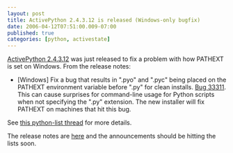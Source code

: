 ```yaml
---
layout: post
title: ActivePython 2.4.3.12 is released (Windows-only bugfix)
date: 2006-04-12T07:51:00.009-07:00
published: true
categories: [python, activestate]
---
```


<p><a href="http://www.activestate.com/Products/ActivePython/">ActivePython 2.4.3.12</a> was just released to fix a problem with how PATHEXT is set on Windows. From the release notes:

</p>

<ul>
<li>[Windows] Fix a bug that results in &quot;.pyo&quot; and &quot;.pyc&quot; being placed on the
PATHEXT environment variable before &quot;.py&quot; for clean installs. <a href="http://bugs.activestate.com/ActivePython/show_bug.cgi?id=33311">Bug
33311</a>. This can cause surprises for command-line usage for Python
scripts when not specifying the &quot;.py&quot; extension. The new installer
will fix PATHEXT on machines that hit this bug.
</li>
</ul>

<p>

See <a href="http://groups.google.ca/group/comp.lang.python/browse_thread/thread/90e36791afbb90b8/c0705f28c2b3b2bf?lnk=st&amp;q=can't+pass+command-line+arguments&amp;rnum=1&amp;hl=en#c0705f28c2b3b2bf">
this python-list thread</a> for more details.


</p>

<p>The release notes are <a href="http://aspn.activestate.com/ASPN/docs/ActivePython/2.4/relnotes.html#release_history">here</a> and the announcements should be hitting the lists soon.</p>
